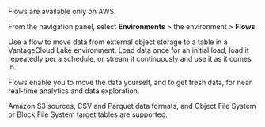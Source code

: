 
Flows are available only on AWS.

From the navigation panel, select **Environments** > the environment > **Flows**.

Use a flow to move data from external object storage to a table in a VantageCloud Lake environment. Load data once for an initial load, load it repeatedly per a schedule, or stream it continuously and use it as it comes in.

Flows enable you to move the data yourself, and to get fresh data, for near real-time analytics and data exploration.

Amazon S3 sources, CSV and Parquet data formats, and Object File System or Block File System target tables are supported.

